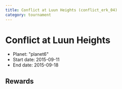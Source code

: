 ```yaml
---
title: Conflict at Luun Heights (conflict_erk_04)
category: tournament
---
```

# Conflict at Luun Heights

  * Planet: "planet6"
  * Start date: 2015-09-11
  * End date: 2015-09-18

## Rewards

